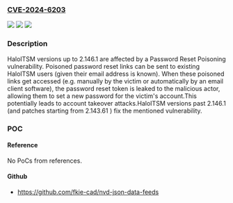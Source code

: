 ### [CVE-2024-6203](https://cve.mitre.org/cgi-bin/cvename.cgi?name=CVE-2024-6203)
![](https://img.shields.io/static/v1?label=Product&message=HaloITSM&color=blue)
![](https://img.shields.io/static/v1?label=Version&message=%3D%20%3C%202.146.1%20&color=brighgreen)
![](https://img.shields.io/static/v1?label=Vulnerability&message=CWE-640%20Weak%20Password%20Recovery%20Mechanism%20for%20Forgotten%20Password&color=brighgreen)

### Description

HaloITSM versions up to 2.146.1 are affected by a Password Reset Poisoning vulnerability. Poisoned password reset links can be sent to existing HaloITSM users (given their email address is known). When these poisoned links get accessed (e.g. manually by the victim or automatically by an email client software), the password reset token is leaked to the malicious actor, allowing them to set a new password for the victim's account.This potentially leads to account takeover attacks.HaloITSM versions past 2.146.1 (and patches starting from 2.143.61 ) fix the mentioned vulnerability.

### POC

#### Reference
No PoCs from references.

#### Github
- https://github.com/fkie-cad/nvd-json-data-feeds

